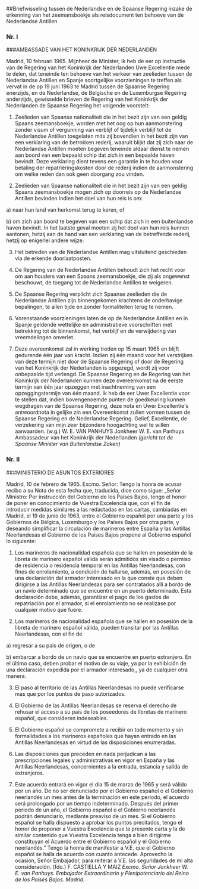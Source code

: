 <meta http-equiv='Content-Type' content='text/html; charset=utf-8' />

##Briefwisseling tussen de Nederlandse en de Spaanse Regering inzake de erkenning van het zeemansboekje als reisdocument ten behoeve van de Nederlandse Antillen

### Nr.  I  

###AMBASSADE VAN HET KONINKRIJK DER NEDERLANDEN

Madrid, 10 februari 1965. Mijnheer de Minister, Ik heb de eer op instructie van de Regering van het Koninkrijk der Nederlanden Uwe Excellentie mede te delen, dat teneinde ten behoeve van het verkeer van zeelieden tussen de Nederlandse Antillen en Spanje soortgelijke voorzieningen te treffen als vervat in de op 19 juni 1963 te Madrid tussen de Spaanse Regering enerzijds, en de Nederlandse, de Belgische en de Luxemburgse Regering anderzijds, gewisselde brieven de Regering van het Koninkrijk der Nederlanden de Spaanse Regering het volgende voorstelt: 

1. Zeelieden van Spaanse nationaliteit die in het bezit zijn van een geldig Spaans zeemansboekje, worden met het oog op hun aanmonstering zonder visum of vergunning van verblijf of tijdelijk verblijf tot de Nederlandse Antillen toegelaten mits zij bovendien in het bezit zijn van een verklaring van de betrokken rederij, waaruit blijkt dat zij zich naar de Nederlandse Antillen moeten begeven teneinde aldaar dienst te nemen aan boord van een bepaald schip dat zich in een bepaalde haven bevindt. Deze verklaring dient tevens een garantie in te houden voor betaling der repatriëringskosten door de rederij indien de aanmonstering om welke reden dan ook geen doorgang zou vinden.  

2. Zeelieden van Spaanse nationaliteit die in het bezit zijn van een geldig Spaans zeemansboekje mogen zich op doorreis op de Nederlandse Antillen bevinden indien het doel van hun reis is om: 

a) naar hun land van herkomst terug te keren, of  

b) om zich aan boord te begeven van een schip dat zich in een buitenlandse haven bevindt.   In het laatste geval moeten zij het doel van hun reis kunnen aantonen, hetzij aan de hand van een verklaring van de betreffende rederij, hetzij op enigerlei andere wijze.  

3. Het betreden van de Nederlandse Antillen mag uitsluitend geschieden via de erkende doorlaatposten.  

4. De Regering van de Nederlandse Antillen behoudt zich het recht voor om aan houders van een Spaans zeemansboekje, die zij als ongewenst beschouwt, de toegang tot de Nederlandse Antillen te weigeren.  

5. De Spaanse Regering verplicht zich Spaanse zeelieden die de Nederlandse Antillen zijn binnengekomen krachtens de onderhavige bepalingen, te allen tijde en zonder formaliteiten terug te nemen.  

6. Vorenstaande voorzieningen laten de op de Nederlandse Antillen en in Spanje geldende wettelijke en administratieve voorschriften met betrekking tot de binnenkomst, het verblijf en de verwijdering van vreemdelingen onverlet.  

7. Deze overeenkomst zal in werking treden op 15 maart 1965 en blijft gedurende één jaar van kracht. Indien zij één maand voor het verstrijken van deze termijn niet door de Spaanse Regering of door de Regering van het Koninkrijk der Nederlanden is opgezegd, wordt zij voor onbepaalde tijd verlengd. De Spaanse Regering en de Regering van het Koninkrijk der Nederlanden kunnen deze overeenkomst na de eerste termijn van één jaar opzeggen met inachtneming van een opzeggingstermijn van één maand.   Ik heb de eer Uwer Excellentie voor te stellen dat, indien bovengenoemde punten de goedkeuring kunnen wegdragen van de Spaanse Regering, deze nota en Uwer Excellentie's antwoordnota in gelijke zin een Overeenkomst zullen vormen tussen de Spaanse Regering en de Nederlandse Regering. Gelief, Excellentie, de verzekering van mijn zeer bijzondere hoogachting wel te willen aanvaarden. (w.g.) W. E. VAN PANHUYS Jonkheer W. E. van Panhuys Ambassadeur van het Koninkrijk der Nederlanden  *(gericht tot de Spaanse Minister van Buitenlandse Zaken)*    

### Nr.  II  

###MINISTERIO DE ASUNTOS EXTERIORES

Madrid, 10 de febrero de 1965. Excmo. Señor: Tengo la honra de acusar recibo a su Nota de esta fecha que, traducida, dice como sigue: „Señor Ministro: Por instrucción del Gobierno de los Países Bajos, tengo el honor de poner en conocimiento de Vuestra Excelencia que, con el fin de introducir medidas similares a las redactadas en las cartas, cambiadas en Madrid, el 19 de junio de 1963, entre el Gobierno español por una parte y los Gobiernos de Bélgica, Luxemburgo y los Países Bajos por otra parte, y deseando simplificar la circulación de marineros entre España y las Antillas Neerlandesas el Gobierno de los Países Bajos propone al Gobierno español lo siguiente: 

1) Los marineros de nacionalidad española que se hallen en posesión de la libreta de marinero español válida serán admitidos sin visado o permiso de residencia o residencia temporal en las Antillas Neerlandesas, con fines de enrolamiento, a condición de hallarse, además, en posesión de una declaración del armador interesado en la que conste que deben dirigirse a las Antillas Neerlandesas para ser contratados allí a bordo de un navío determinado que se encuentre en un puerto determinado. Esta declaración debe, además, garantizar el pago de los gastos de repatriación por el armador, si el enrolamiento no se realizase por cualquier motivo que fuere.  

2) Los marineros de nacionalidad española que se hallen en posesión de la libreta de marinero español válida, pueden transitar por las Antillas Neerlandesas, con el fin de 

a) regresar a su país de origen, o de  

b) embarcar a bordo de un navío que se encuentre en puerto extranjero.   En el último caso, deben probar el motivo de su viaje, ya por la exhibición de una declaración expedida por el armador interesado,, ya de cualquier otra manera.  

3) El paso al territorio de las Antillas Neerlandesas no puede verificarse mas que por los puntos de paso autorizados.  

4) El Gobierno de las Antillas Neerlandesas se reserva el derecho de rehusar el acceso a su país de los poseedores de libretas de marinero español, que consideren indeseables.  

5) El Gobierno español se compromete a recibir en todo momento y sin formalidades a los marineros españoles que hayan entrado en las Antillas Neerlandesas en virtud de las disposiciones enumeradas.  

6) Las disposiciones que preceden en nada perjudican a las prescripciones legales y administrativas en vigor en España y las Antillas Neerlandesas, concernientes a la entrada, estancia y salida de extranjeros.  

7) Este acuerdo entrará en vigor el día 15 de marzo de 1965 y será válido por un año. De no ser denunciado por el Gobierno español o el Gobierno neerlandés un mes antes de la terminación en este periodo, el acuerdo será prolongado por un tiempo indeterminado. Después del primer periodo de un año, el Gobierno español o el Gobierno neerlandés podrán denunciarlo, mediante preaviso de un mes.   Si el Gobierno español se halla dispuesto a aprobar los puntos precitados, tengo el honor de proponer a Vuestra Excelencia que la presente carta y la de similar contenido que Vuestra Excelencia tenga a bien dirigirme constituyan el Acuerdo entre el Gobierno español y el Gobierno neerlandés.” Tengo la honra de manifestar a V.E. que el Gobierno español se halla de acuerdo con cuanto antecede. Aprovecho la ocasión, Señor Embajador, para reiterar a V.E. las seguridades de mi alta consideración. (fdo.) F. CASTIELLA Y MAIZ  *Excmo. Señor Jonkheer W. E. van Panhuys.*   *Embajador Extraordinario y Plenipotenciario del*   *Reino de los Países Bajos.*   *Madrid.*    
